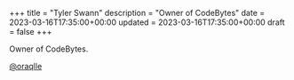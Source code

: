 +++
title = "Tyler Swann"
description = "Owner of CodeBytes"
date = 2023-03-16T17:35:00+00:00
updated = 2023-03-16T17:35:00+00:00
draft = false
+++

Owner of CodeBytes.

[@oraqlle](https://github.com/oraqlle)
